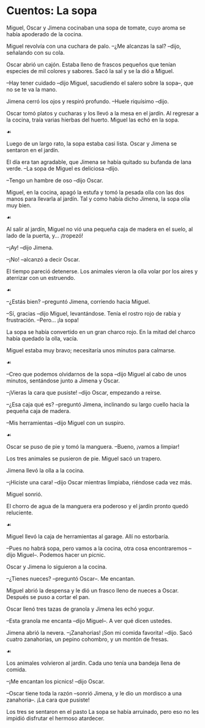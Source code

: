 # Cuentos: La sopa

Miguel, Oscar y Jimena cocinaban una sopa de tomate,
cuyo aroma se había apoderado de la cocina.

Miguel revolvía con una cuchara de palo.
–¿Me alcanzas la sal? –dijo, señalando con su cola.

Oscar abrió un cajón.
Estaba lleno de frascos pequeños que tenían especies de mil colores y sabores.
Sacó la sal y se la dió a Miguel.

–Hay tener cuidado
–dijo Miguel, sacudiendo el salero sobre la sopa–,
que no se te va la mano.

Jimena cerró los ojos y respiró profundo.
–Huele riquísimo –dijo.

Oscar tomó platos y cucharas y los llevó a la mesa en el jardín.
Al regresar a la cocina, traía varias hierbas del huerto.
Miguel las echó en la sopa.

☙

Luego de un largo rato, la sopa estaba casi lista.
Oscar y Jimena se sentaron en el jardín.

El día era tan agradable,
que Jimena se había quitado su bufanda de lana verde.
–La sopa de Miguel es deliciosa –dijo.

–Tengo un hambre de oso –dijo Oscar.

Miguel, en la cocina, apagó la estufa
y tomó la pesada olla con las dos manos para llevarla al jardín.
Tal y como había dicho Jimena, la sopa olía muy bien.


☙

Al salir al jardín, Miguel no vió una pequeña caja de madera
en el suelo, al lado de la puerta, y… ¡tropezó!

–¡Ay! –dijo Jimena.

–¡No! –alcanzó a decir Oscar.

El tiempo pareció detenerse.
Los animales vieron la olla volar por los aires
y aterrizar con un estruendo.

☙

–¿Estás bien? –preguntó Jimena, corriendo hacia Miguel.

–Sí, gracias –dijo Miguel, levantándose.
Tenía el rostro rojo de rabia y frustración.
–Pero… ¡la sopa!

La sopa se había convertido en un gran charco rojo.
En la mitad del charco había quedado la olla, vacía.

Miguel estaba muy bravo;
necesitaría unos minutos para calmarse.

☙

–Creo que podemos olvidarnos de la sopa
–dijo Miguel al cabo de unos minutos,
sentándose junto a Jimena y Oscar.

–¡Vieras la cara que pusiste! –dijo Oscar, empezando a reirse.

–¿Esa caja qué es? –preguntó Jimena,
inclinando su largo cuello hacia la pequeña caja de madera.

–Mis herramientas –dijo Miguel con un suspiro.

☙

Oscar se puso de pie y tomó la manguera.
–Bueno, ¡vamos a limpiar!

Los tres animales se pusieron de pie.
Miguel sacó un trapero.

Jimena llevó la olla a la cocina.

–¡Hiciste una cara! –dijo Oscar mientras limpiaba, riéndose cada vez más.

Miguel sonrió.

El chorro de agua de la manguera era poderoso
y el jardín pronto quedó reluciente.

☙

Miguel llevó la caja de herramientas al garage.
Allí no estorbaría.

–Pues no habrá sopa, pero vamos a la cocina, otra cosa encontraremos
–dijo Miguel–. Podemos hacer un picnic.

Oscar y Jimena lo siguieron a la cocina.

–¿Tienes nueces? –preguntó Oscar–. Me encantan.

Miguel abrió la despensa y le dió un frasco lleno de nueces a Oscar.
Después se puso a cortar el pan.

Oscar llenó tres tazas de granola y Jimena les echó yogur.

–Esta granola me encanta –dijo Miguel–. A ver qué dicen ustedes.

Jimena abrió la nevera.
–¡Zanahorias! ¡Son mi comida favorita! –dijo.
Sacó cuatro zanahorias, un pepino cohombro, y un montón de fresas.

☙

Los animales volvieron al jardín.
Cada uno tenía una bandeja llena de comida.

–¡Me encantan los picnics! –dijo Oscar.

–Oscar tiene toda la razón
–sonrió Jimena, y le dio un mordisco a una zanahoria–.
¡La cara que pusiste!

Los tres se sentaron en el pasto
La sopa se había arruinado,
pero eso no les impidió disfrutar el hermoso atardecer.

